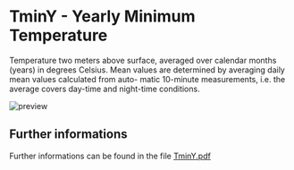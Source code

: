 # TminY - Yearly Minimum Temperature

Temperature two meters above surface, averaged over calendar months (years) in degrees 
Celsius. Mean values are determined by averaging daily mean values calculated from auto-
matic 10-minute measurements, i.e. the average covers day-time and night-time conditions. 

![preview](${base_url}/Temperature/TminY/TminY.png)

## Further informations
Further informations can be found in the file [TminY.pdf](${base_url}/Temperature/TminY/TminY.pdf)